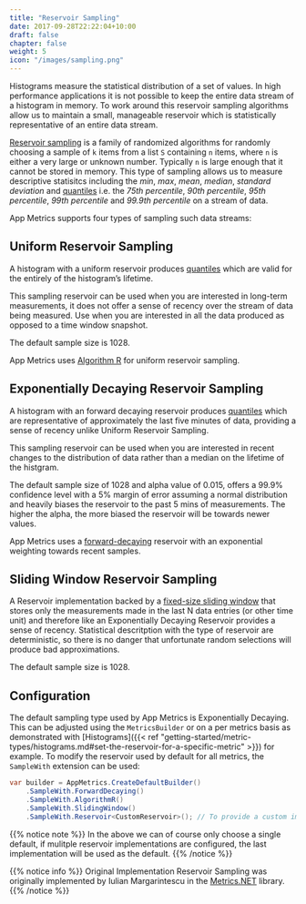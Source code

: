 ```yaml
---
title: "Reservoir Sampling"
date: 2017-09-28T22:22:04+10:00
draft: false
chapter: false
weight: 5
icon: "/images/sampling.png"
---
```


Histograms measure the statistical distribution of a set of values. In high performance applications it is not possible to keep the entire data stream of a histogram in memory. To work around this reservoir sampling algorithms allow us to maintain a small, manageable reservoir which is statistically representative of an entire data stream.

[Reservoir sampling](https://en.wikipedia.org/wiki/Reservoir_sampling) is a family of randomized algorithms for randomly choosing a sample of `k` items from a list `S` containing `n` items, where `n` is either a very large or unknown number. Typically `n` is large enough that it cannot be stored in memory. This type of sampling allows us to measure descriptive statisitcs including the *min*, *max*, *mean*, *median*, *standard deviation* and [quantiles](https://en.wikipedia.org/wiki/Quantile) i.e. the *75th percentile*, *90th percentile*, *95th percentile*, *99th percentile* and *99.9th percentile* on a stream of data.

App Metrics supports four types of sampling such data streams:

## Uniform Reservoir Sampling

A histogram with a uniform reservoir produces [quantiles](https://en.wikipedia.org/wiki/Quantile) which are valid for the entirely of the histogram’s lifetime.

This sampling reservoir can be used when you are interested in long-term measurements, it does not offer a sense of recency over the stream of data being measured. Use when you are interested in all the data produced as opposed to a time window snapshot.

The default sample size is 1028.

App Metrics uses [Algorithm R](http://www.cs.umd.edu/~samir/498/vitter.pdf) for uniform reservoir sampling.

## Exponentially Decaying Reservoir Sampling

A histogram with an forward decaying reservoir produces [quantiles](https://en.wikipedia.org/wiki/Quantile) which are representative of approximately the last five minutes of data, providing a sense of recency unlike Uniform Reservoir Sampling.

This sampling reservoir can be used when you are interested in recent changes to the distribution of data rather than a median on the lifetime of the histgram.

The default sample size of 1028 and alpha value of 0.015, offers a 99.9% confidence level with a 5% margin of error assuming a normal distribution and heavily biases the reservoir to the past 5 mins of measurements. The higher the alpha, the more biased the reservoir will be towards newer values.

App Metrics uses a [forward-decaying](http://dimacs.rutgers.edu/~graham/pubs/papers/fwddecay.pdf) reservoir with an exponential weighting towards recent samples.

## Sliding Window Reservoir Sampling

A Reservoir implementation backed by a [fixed-size sliding window](http://web.cs.ucla.edu/~rafail/PUBLIC/100.pdf) that stores only the measurements made in the last N data entries (or other time unit) and therefore like an Exponentially Decaying Reservoir provides a sense of recency. Statistical descritption with the type of reservoir are deterministic, so there is no danger that unfortunate random selections will produce bad approximations.

The default sample size is 1028.

## Configuration

The default sampling type used by App Metrics is Exponentially Decaying. This can be adjusted using the `MetricsBuilder` or on a per metrics basis as demonstrated with [Histograms]({{< ref "getting-started/metric-types/histograms.md#set-the-reservoir-for-a-specific-metric" >}}) for example. To modify the reservoir used by default for all metrics, the `SampleWith` extension can be used:

```csharp
var builder = AppMetrics.CreateDefaultBuilder()
    .SampleWith.ForwardDecaying()
    .SampleWith.AlgorithmR()
    .SampleWith.SlidingWindow()
    .SampleWith.Reservoir<CustomReservoir>(); // To provide a custom implementation
```

{{% notice note %}}
In the above we can of course only choose a single default, if mulitple reservoir implementations are configured, the last implementation will be used as the default.
{{% /notice %}}

{{% notice info %}}
Original Implementation Reservoir Sampling was originally implemented by Iulian Margarintescu in the [Metrics.NET](https://github.com/etishor/Metrics.NET/tree/master/Src/Metrics/Sampling) library.
{{% /notice %}}